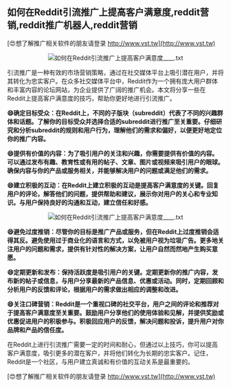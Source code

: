 ## **如何在Reddit引流推广上提高客户满意度,reddit营销,reddit推广机器人,reddit营销**

[😍想了解推广相关软件的朋友请登录 http://www.vst.tw](http://www.vst.tw)

 <center><img src="https://vst.tw/MP4/tuiguang/png/6.png" alt="如何在Reddit引流推广上提高客户满意度____.txt"></center>

引流推广是一种有效的市场营销策略，通过在社交媒体平台上吸引潜在用户，并将其转化为忠实客户。在众多社交媒体平台中，Reddit作为一个拥有庞大用户群体和丰富内容的论坛网站，为企业提供了广阔的推广机会。本文将分享一些在Reddit上提高客户满意度的技巧，帮助你更好地进行引流推广。

**😄确定目标受众：在Reddit上，不同的子版块（subreddit）代表了不同的兴趣群体和话题。了解你的目标受众并选择合适的subreddit进行推广至关重要。仔细研究和分析subreddit的规则和用户行为，理解他们的需求和偏好，以便更好地定位你的推广内容。**

**😄提供有价值的内容：为了吸引用户的关注和兴趣，你需要提供有价值的内容。可以通过发布有趣、教育性或有用的帖子、文章、图片或视频来吸引用户的眼球。确保内容与你的产品或服务相关，并能够解决用户的问题或满足他们的需求。**

**😄建立积极的互动：在Reddit上建立积极的互动是提高客户满意度的关键。回复用户的评论，解答他们的问题，提供帮助和建议，展示你对用户的关心和专业知识。与用户保持良好的沟通和互动，建立信任和好感。**

 <center><img src="https://vst.tw/MP4/tuiguang/png/5.png" alt="如何在Reddit引流推广上提高客户满意度____.txt"></center>

**😄避免过度推销：尽管你的目标是推广产品或服务，但在Reddit上过度推销会适得其反。避免使用过于商业化的语言和方式，以免被用户视为垃圾广告。更多地关注用户的问题和需求，提供有针对性的解决方案，让用户自然而然地产生购买意愿。**

**😄定期更新和发布：保持活跃度是吸引用户的关键。定期更新你的推广内容，发布新的帖子或信息，与用户分享最新的产品信息、优惠或活动。同时，定期回顾和分析用户的反馈和评论，根据用户的需求做出相应的调整和改进。**

**😄关注口碑营销：Reddit是一个重视口碑的社交平台，用户之间的评论和推荐对于提高客户满意度至关重要。鼓励用户分享他们的使用体验和见解，并提供奖励或优惠促进用户的积极参与。积极回应用户的反馈，解决问题和投诉，提升用户对你品牌和产品的信任度。**

在Reddit上进行引流推广需要一定的时间和耐心，但通过以上技巧，你可以提高客户满意度，吸引更多的潜在客户，并将他们转化为长期的忠实客户。记住，Reddit是一个社区，与用户建立真诚和有价值的互动关系是最重要的。

[😍想了解推广相关软件的朋友请登录 http://www.vst.tw](http://www.vst.tw)



